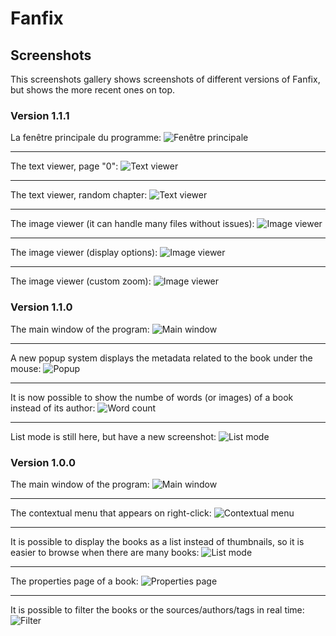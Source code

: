 # Fanfix

## Screenshots

This screenshots gallery shows screenshots of different versions of Fanfix, but shows the more recent ones on top.

### Version 1.1.1

La fenêtre principale du programme:
![Fenêtre principale](fanfix-swing-1.1.0.png)

---

The text viewer, page "0":
![Text viewer](fanfix-swing-1.1.1-text-viewer-1.png)

---

The text viewer, random chapter:
![Text viewer](fanfix-swing-1.1.1-text-viewer-2.png)

---

The image viewer (it can handle many files without issues):
![Image viewer](fanfix-swing-1.1.1-image-viewer-1.png)

---

The image viewer (display options):
![Image viewer](fanfix-swing-1.1.1-image-viewer-2.png)

---

The image viewer (custom zoom):
![Image viewer](fanfix-swing-1.1.1-image-viewer-3.png)

### Version 1.1.0

The main window of the program:
![Main window](fanfix-swing-1.1.0.png)

---

A new popup system displays the metadata related to the book under the mouse:
![Popup](fanfix-swing-1.1.0-popup.png)

---

It is now possible to show the numbe of words (or images) of a book instead of its author:
![Word count](fanfix-swing-1.1.0-wordcount.png)

---

List mode is still here, but have a new screenshot:
![List mode](fanfix-swing-1.1.0-list-mode.png)

### Version 1.0.0

The main window of the program:
![Main window](fanfix-swing-1.0.0.png)

---

The contextual menu that appears on right-click:
![Contextual menu](fanfix-swing-1.0.0-menu.png)

---

It is possible to display the books as a list instead of thumbnails, so it is easier to browse when there are many books:
![List mode](fanfix-swing-1.0.0-list-mode.png)

---

The properties page of a book:
![Properties page](fanfix-swing-1.0.0-properties-page.png)

---

It is possible to filter the books or the sources/authors/tags in real time:
![Filter](fanfix-swing-1.0.0-filter.png)

